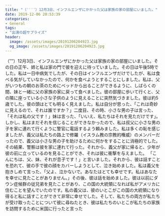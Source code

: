 ```yaml
---
title: "（‵‵‵‵）12月3日、インフルエンザにかかった父は家族の家の部屋にいました。"
date: 2019-12-06 20:53:39
categories:
- General
tags:
- "出演の超サプライズ"
header:
  image: /assets/images/20191206204923.jpg
  og_image: /assets/images/20191206204923.jpg
---
```


（‵‵‵‵）12月3日、インフルエンザにかかった父は家族の家の部屋にいました。その日の正午、姉と私は家の門で彼を迎えに待っていました。その日は午後5時でした。私は一日中病気でしたが、その日はインフルエンザだけでしたが、私は食べる気がしていなかったので、何かを食べようとすることにしました。私は、父がいつもの朝のお茶のためにベッドから出ることができるように、しばらくの間、妹と一緒に父の家族の家に戻って食べました。彼の部屋に歩いて行くと、父の隣に座っている小さな子供のように見えることに突然気づきました。彼は約5歳でした。彼の頭はとても明るく見えました。私は自分が思った、「これは奇妙に見えるので、それは誰ですか？」二度目、その時、小さな男の子は言った、「それは私の父です！」妹は言った、「いいえ、私たちはそれを見ただけです」。しかし、私はまだそれを信じることができなかったので、私は叔父に小さな男の子を家に連れて行くように警官に電話するよう頼みました。私は多くの恥を感じましたが、義父は私たちの路上で修羅（イスラム教の宗教的権威）のメンバーだったので、義父は小さな男の子を助けるために何かをすることに消極的でした。その結果、警察は彼を家に連れて行った。それから、義父が家に帰ると、少年が彼の前に立っているのを見ることができ、それは彼に衝撃を与えました。 「こんにちは、父、妹、それが息子です！」と言いました。それから、彼は話すことを恐れて、彼の手で彼の顔をカバーしようとして、泣き始めました。私は義父を抱きしめて言った、「父よ、泣かないで。あなたはとても幸せです。私はあなたを幸せに見たことがありません。」その後、彼は話を始めました。彼は以前にダウン症候群の従兄弟を見たことがあり、この国の大統領になれば私がアメリカに住むことを望んでいたのです。私の義父は、彼のいとこがこの国の大統領になり得ると私に話すことができて非常に幸せでした。そして、私たちの両方が私たちが受け取ったことについて彼に尋ねたとき、彼は私たちのいとこが私たちの家族を訪問するために米国に行ったと言った
